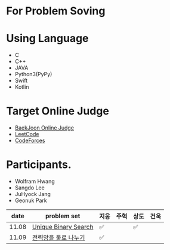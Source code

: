 # For Problem Soving

# Using Language
- C
- C++
- JAVA
- Python3(PyPy)
- Swift
- Kotlin

# Target Online Judge
- [BaekJoon Online Judge](https://www.acmicpc.net/)
- [LeetCode](https://leetcode.com/)
- [CodeForces](https://codeforces.com/)

# Participants.
- Wolfram Hwang
- Sangdo Lee
- JuHyock Jang
- Geonuk Park



| date       | problem set                                                  | 지웅 | 주혁 | 상도 |  건욱 | 
| ---------- | ------------------------------------------------------------ | --- | ---- | ---- | ---- | 
| 11.08      | [Unique Binary Search](https://leetcode.com/problems/unique-binary-search-trees/)   | ✅ | |✅ |  | 
| 11.09      | [전력망을 둘로 나누기](https://programmers.co.kr/learn/courses/30/lessons/86971)   | ✅ | | |  | 
